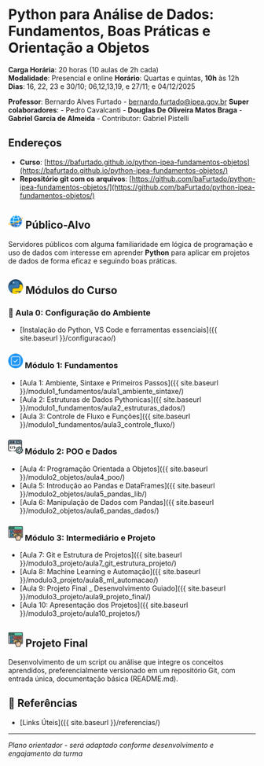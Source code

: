 # Python para Análise de Dados: Fundamentos, Boas Práticas e Orientação a Objetos

**Carga Horária**: 20 horas (10 aulas de 2h cada)  
**Modalidade**: Presencial e online 
**Horário**: Quartas e quintas, **10h** às 12h  
**Dias**: 16, 22, 23 e 30/10; 06,12,13,19, e 27/11; e 04/12/2025

**Professor**: Bernardo Alves Furtado - bernardo.furtado@ipea.gov.br
**Super colaboradores**: 
    - Pedro Cavalcanti
    - **Douglas De Oliveira Matos Braga**
    - **Gabriel Garcia de Almeida**
    - Contributor: Gabriel Pistelli

## Endereços  

- **Curso**: [https://bafurtado.github.io/python-ipea-fundamentos-objetos](https://bafurtado.github.io/python-ipea-fundamentos-objetos/)
- **Repositório git com os arquivos**: [https://github.com/baFurtado/python-ipea-fundamentos-objetos/](https://github.com/baFurtado/python-ipea-fundamentos-objetos/)


## <img src="images/world.png" width="30"> Público-Alvo
Servidores públicos com alguma familiaridade em lógica de programação e uso de dados com interesse em aprender **Python** para aplicar em projetos de dados de forma eficaz e seguindo boas práticas.

## <img src="images/python.png" width="30"> Módulos do Curso

### 🔧 Aula 0: Configuração do Ambiente

- [Instalação do Python, VS Code e ferramentas essenciais]({{ site.baseurl }}/configuracao/)

### <img src="images/tick.png" width="30"> Módulo 1: Fundamentos
- [Aula 1: Ambiente, Sintaxe e Primeiros Passos]({{ site.baseurl }}/modulo1_fundamentos/aula1_ambiente_sintaxe/)
- [Aula 2: Estruturas de Dados Pythonicas]({{ site.baseurl }}/modulo1_fundamentos/aula2_estruturas_dados/)
- [Aula 3: Controle de Fluxo e Funções]({{ site.baseurl }}/modulo1_fundamentos/aula3_controle_fluxo/)

### <img src="images/conf.png" width="30"> Módulo 2: POO e Dados
- [Aula 4: Programação Orientada a Objetos]({{ site.baseurl }}/modulo2_objetos/aula4_poo/)
- [Aula 5: Introdução ao Pandas e DataFrames]({{ site.baseurl }}/modulo2_objetos/aula5_pandas_lib/)
- [Aula 6: Manipulação de Dados com Pandas]({{ site.baseurl }}/modulo2_objetos/aula6_pandas_dados/)

### <img src="images/do_it.png" width="30"> Módulo 3: Intermediário e Projeto
- [Aula 7: Git e Estrutura de Projetos]({{ site.baseurl }}/modulo3_projeto/aula7_git_estrutura_projeto/)
- [Aula 8: Machine Learning e Automação]({{ site.baseurl }}/modulo3_projeto/aula8_ml_automacao/)
- [Aula 9: Projeto Final _ Desenvolvimento Guiado]({{ site.baseurl }}/modulo3_projeto/aula9_projeto_final/)
- [Aula 10: Apresentação dos Projetos]({{ site.baseurl }}/modulo3_projeto/aula10_projetos/)

## <img src="images/do_it.png" width="30"> Projeto Final
Desenvolvimento de um script ou análise que integre os conceitos aprendidos, preferencialmente versionado em um repositório Git, com entrada única, documentação básica (README.md).

## 📖 Referências
- [Links Úteis]({{ site.baseurl }}/referencias/)

---

*Plano orientador - será adaptado conforme desenvolvimento e engajamento da turma*